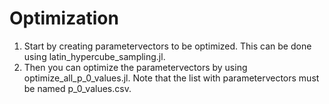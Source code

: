 # Optimization
1. Start by creating parametervectors to be optimized. This can be done using latin_hypercube_sampling.jl.
2. Then you can optimize the parametervectors by using optimize_all_p_0_values.jl. Note that the list with
parametervectors must be named p_0_values.csv.

 
